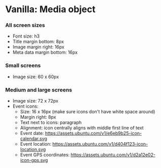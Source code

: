 # Vanilla: Media object

### All screen sizes
- Font size: h3
- Title margin bottom: 8px
- Image margin right: 16px
- Meta data margin bottom: 16px

### Small screens
- Image size: 60 x 60px

### Medium and large screens
- Image size: 72 x 72px
- Event icons:
	- Size: 16 x 16px (make sure icons don't have white space around)
	- Margin right: 8px 
	- Text next to icons: paragraph
	- Alignment: icon centrally aligns with middle first line of text
	- Event date: https://assets.ubuntu.com/v1/e6eb9b25-icon-calendar.svg
	- Event location: https://assets.ubuntu.com/v1/d404f123-icon-location.svg
	- Event GPS coordinates: https://assets.ubuntu.com/v1/d2a12e02-icon-gps.svg
